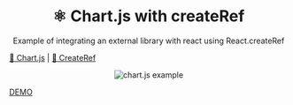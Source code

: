 <h1 align="center">⚛️ Chart.js with createRef</h1>
<p align="center">
Example of integrating an external library with react using React.createRef 
</p>

[📖 Chart.js](https://www.chartjs.org/docs/latest/getting-started/installation.html) | [📖 CreateRef](https://github.com/jhonPariona/_react-refs#create-ref)

<p align="center">
<img src="https://user-images.githubusercontent.com/62570198/87742771-0b3c6b00-c7ad-11ea-9203-4ccc1289dc0c.gif" alt="chart.js example"/>
</p>

[DEMO](https://react-examples-create-ref-chartjs-jhonpariona.vercel.app/)


